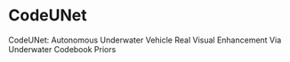 # CodeUNet
CodeUNet: Autonomous Underwater Vehicle Real Visual Enhancement Via Underwater Codebook Priors
